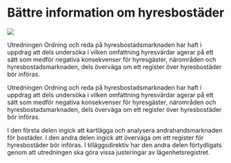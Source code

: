 # Bättre information om hyresbostäder

![](/contentassets/a1d12f474938452bbbc988a72cd50a41/sou-2023-65.jpg?width=150&quality=85)

Utredningen Ordning och reda på hyresbostadsmarknaden har haft i uppdrag att dels undersöka i vilken omfattning hyresvärdar agerar på ett sätt som medför negativa konsekvenser för hyresgäster, närområden och hyresbostadsmarknaden, dels överväga om ett register över hyresbostäder bör införas.

Utredningen Ordning och reda på hyresbostadsmarknaden har haft i uppdrag att dels undersöka i vilken omfattning hyresvärdar agerar på ett sätt som medför negativa konsekvenser för hyresgäster, närområden och hyresbostadsmarknaden, dels överväga om ett register över hyresbostäder bör införas.

I den första delen ingick att kartlägga och analysera andrahandsmarknaden för bostäder. I den andra delen ingick att överväga om ett register för hyresbostäder bör införas. I tilläggsdirektiv har den andra delen förtydligats genom att utredningen ska göra vissa justeringar av lägenhetsregistret.
